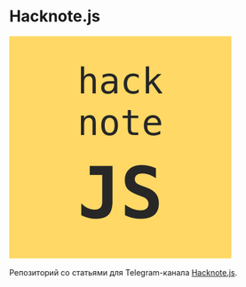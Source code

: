 # Hacknote.js

![Hacknote.js](./public/images/logo.png)

Репозиторий со статьями для Telegram-канала [Hacknote.js](https://t.me/hacknote_js).
